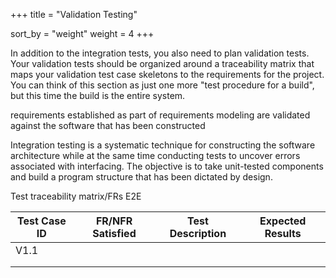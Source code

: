 +++
title = "Validation Testing"

sort_by = "weight"
weight = 4
+++

In addition to the integration tests, you also need to plan validation tests. Your validation tests should be organized around a traceability matrix that maps your validation test case skeletons to the requirements for the project. You can think of this section as just one more "test procedure for a build", but this time the build is the entire system.

requirements established as part of requirements modeling are validated against the software that has been constructed

Integration testing is a systematic technique for constructing the software architecture while at the same time conducting tests to uncover errors associated with interfacing. The objective is to take unit-tested components and build a program structure that has been dictated by design.

Test traceability matrix/FRs E2E

| Test Case ID | FR/NFR Satisfied | Test Description | Expected Results |
|--------------|------------------|------------------|------------------|
| V1.1         |                  |                  |                  |
|              |                  |                  |                  |
|              |                  |                  |                  |